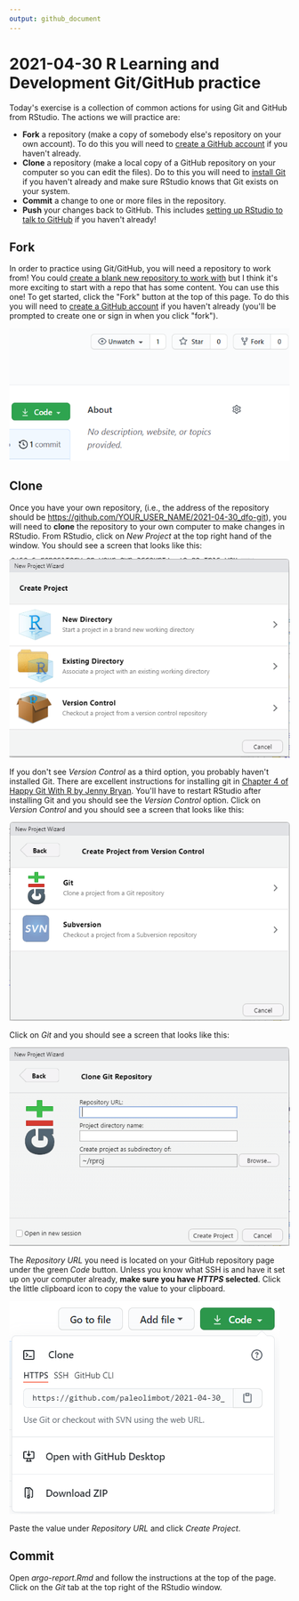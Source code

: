 ```yaml
---
output: github_document
---
```


# 2021-04-30 R Learning and Development Git/GitHub practice

Today's exercise is a collection of common actions for using Git and GitHub from RStudio. The actions we will practice are:

- **Fork** a repository (make a copy of somebody else's repository on your own account). To do this you will need to [create a GitHub account](https://github.com/join) if you haven't already.
- **Clone** a repository (make a local copy of a GitHub repository on your computer so you can edit the files). Do to this you will need to [install Git](https://happygitwithr.com/install-git.html#install-git-windows) if you haven't already and make sure RStudio knows that Git exists on your system.
- **Commit** a change to one or more files in the repository.
- **Push** your changes back to GitHub. This includes [setting up RStudio to talk to GitHub](https://happygitwithr.com/credential-caching.html#how-to-get-a-pat) if you haven't already!


## Fork

In order to practice using Git/GitHub, you will need a repository to work from! You could [create a blank new repository to work with](https://github.com/new) but I think it's more exciting to start with a repo that has some content. You can use this one! To get started, click the "Fork" button at the top of this page. To do this you will need to [create a GitHub account](https://github.com/join) if you haven't already (you'll be prompted to create one or sign in when you click "fork").

![](screenshot/fork.png)

## Clone

Once you have your own repository, (i.e., the address of the repository should be https://github.com/YOUR_USER_NAME/2021-04-30_dfo-git), you will need to **clone** the repository to your own computer to make changes in RStudio. From RStudio, click on *New Project* at the top right hand of the window. You should see a screen that looks like this:

![](screenshot/clone-rstudio.png)

If you don't see *Version Control* as a third option, you probably haven't installed Git. There are excellent instructions for installing git in [Chapter 4 of Happy Git With R by Jenny Bryan](https://happygitwithr.com/install-git.html#install-git-windows). You'll have to restart RStudio after installing Git and you should see the *Version Control* option. Click on *Version Control* and you should see a screen that looks like this:

![](screenshot/clone-rstudio-2.png)

Click on *Git* and you should see a screen that looks like this:

![](screenshot/clone-rstudio-3.png)

The *Repository URL* you need is located on your GitHub repository page under the green *Code* button. Unless you know what SSH is and have it set up on your computer already, **make sure you have *HTTPS* selected**. Click the little clipboard icon to copy the value to your clipboard.

![](screenshot/clone.png)

Paste the value under *Repository URL* and click *Create Project*.

## Commit

Open *argo-report.Rmd* and follow the instructions at the top of the page. Click on the *Git* tab at the top right of the RStudio window.
